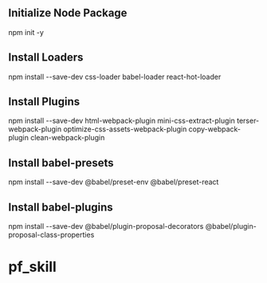 ## Initialize Node Package
npm init -y

## Install Loaders
npm install --save-dev css-loader babel-loader react-hot-loader

## Install Plugins
npm install --save-dev html-webpack-plugin mini-css-extract-plugin terser-webpack-plugin optimize-css-assets-webpack-plugin copy-webpack-plugin clean-webpack-plugin

## Install babel-presets
npm install --save-dev @babel/preset-env @babel/preset-react

## Install babel-plugins
npm install --save-dev @babel/plugin-proposal-decorators @babel/plugin-proposal-class-properties
# pf_skill
